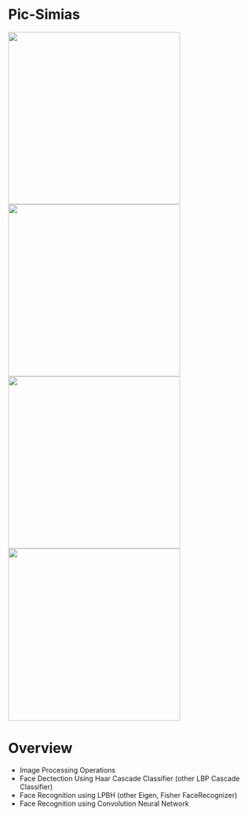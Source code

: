 # Pic-Simias
<p float="left" >
  <kbd>
    <img src="http://res.cloudinary.com/nazeer/image/upload/v1527523859/pic_simias/11.png" width="350"/> 
  </kbd>
  <kbd>
    <img src="http://res.cloudinary.com/nazeer/image/upload/v1527523859/pic_simias/12.png" width="350"/>
  </kbd>
  <kbd>
    <img src="http://res.cloudinary.com/nazeer/image/upload/v1527523859/pic_simias/8.png" width="350"/>
  </kbd>
  <kbd>
    <img src="http://res.cloudinary.com/nazeer/image/upload/v1527523859/pic_simias/6.png" width="350"/>
  </kbd>
</p>
  
# Overview
- Image Processing Operations
- Face Dectection Using Haar Cascade Classifier (other LBP Cascade Classifier)
- Face Recognition using LPBH (other Eigen, Fisher FaceRecognizer)
- Face Recognition using Convolution Neural Network
